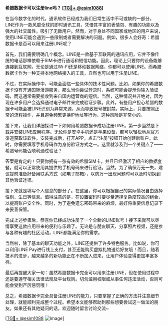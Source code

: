 **希腊数据卡可以注册line吗？ [[TG💪+ @esim1088](https://t.me/s/esim1088)]**

在当今数字化的时代，通讯软件已经成为我们日常生活中不可或缺的一部分。LINE作为一款风靡全球的即时通讯工具，凭借其丰富的表情包、有趣的功能以及强大的社交属性，吸引了无数用户。然而，对于身处不同国家或地区的用户来说，使用LINE可能会遇到一些限制或者需要解决的问题。例如，很多人会好奇：希腊数据卡是否可以用来注册LINE呢？

首先，我们需要明确几个概念。LINE是一款基于互联网的通讯应用，它并不像传统的电话那样依赖于SIM卡进行通话和短信功能。因此，理论上只要你的设备能够连接到互联网，无论是通过Wi-Fi还是移动数据网络，你都可以使用LINE。而希腊数据卡作为一种支持本地网络接入的工具，自然也可以用于注册LINE。

不过，在实际操作中，可能会面临一些具体的技术性问题。比如，如果你的希腊数据卡没有开通国际漫游服务，那么当你尝试登录时，系统可能会提示你输入验证码，而这通常需要接收到来自国内运营商的短信。当然，这种情况并非绝对，因为现在许多用户会选择通过电子邮件来完成验证步骤。此外，有些用户担心希腊的数据卡可能会被LINE识别为异常来源，从而导致账号被封禁。实际上，只要按照正常的流程操作，并且避免频繁更换IP地址等行为，这种风险是非常小的。

接下来，让我们详细探讨一下如何用希腊数据卡成功注册LINE。第一步当然是下载并安装LINE应用程序。无论你是安卓手机还是苹果设备，都可以轻松地从官方渠道获取该软件。安装完成后，打开APP，点击“注册”按钮开始创建新账户。此时，你需要填写手机号码作为身份验证方式之一。这里就涉及到一个关键点了——希腊号码能否顺利通过验证？

答案是肯定的！只要你拥有一张有效的希腊SIM卡，并且已经激活了相应的数据套餐，就可以正常使用其提供的手机号码来进行验证。当然，为了确保万无一失，建议提前准备好备用联系方式（如电子邮箱），以防万一出现问题时可以及时切换到其他验证途径。

接下来就是填写个人信息的部分了。在这里，你可以根据自己的实际情况自由选择性别、生日等信息。值得注意的是，在设置密码时要尽量选择复杂度较高的组合，以提高账户安全性。同时，为了避免遗忘密码带来的麻烦，最好将重要信息记录下来妥善保管。

完成上述步骤后，恭喜你已经成功注册了一个全新的LINE账号！接下来就可以尽情享受这款应用带来的便利与乐趣了。无论是与朋友聊天、分享照片视频，还是参与各种有趣的社区活动，LINE都能满足你的需求。

当然啦，除了基本的聊天功能之外，LINE还提供了许多特色服务。比如说，你可以利用LINE Pay进行线上支付，甚至还能购买虚拟礼物送给好友哦！而且，随着技术的进步，越来越多的新功能正在不断加入进来，让用户体验变得更加丰富多样。

最后再提醒大家一句：虽然希腊数据卡完全可以用来注册LINE，但在使用过程中还是要遵守相关法律法规及平台规则。切勿滥用权限或从事任何违法活动，否则可能会受到严厉惩罚哦！

总之，希腊数据卡完全具备注册LINE的能力，只要掌握了正确的方法并注意细节处理，就能顺利完成整个过程。希望本文能够帮助到那些想要尝试这一做法的朋友。如果还有其他疑问的话，欢迎随时留言讨论交流~ 

[[TG💪+ @esim1088](https://t.me/s/esim1088) ![Image](https://i.postimg.cc/4NQfJmqS/Snipaste-2025-05-13-00-14-12.png)]